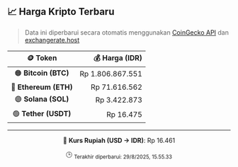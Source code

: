 

<!-- HARGA_KRIPTO -->
## 📈 Harga Kripto Terbaru

> Data ini diperbarui secara otomatis menggunakan [CoinGecko API](https://www.coingecko.com/) dan [exchangerate.host](https://exchangerate.host/)

<div align="center">

| 🪙 Token | 💰 Harga (IDR) |
|:------:|---------------:|
| 🟠 **Bitcoin (BTC)**   | Rp 1.806.867.551 |
| 🔵 **Ethereum (ETH)**  | Rp 71.616.562 |
| 🟣 **Solana (SOL)**    | Rp 3.422.873 |
| 🟢 **Tether (USDT)**   | Rp 16.475 |

---

💱 **Kurs Rupiah (USD → IDR)**: Rp 16.461

🕒 <sub>Terakhir diperbarui: 29/8/2025, 15.55.33</sub>

</div>
<!-- /HARGA_KRIPTO -->